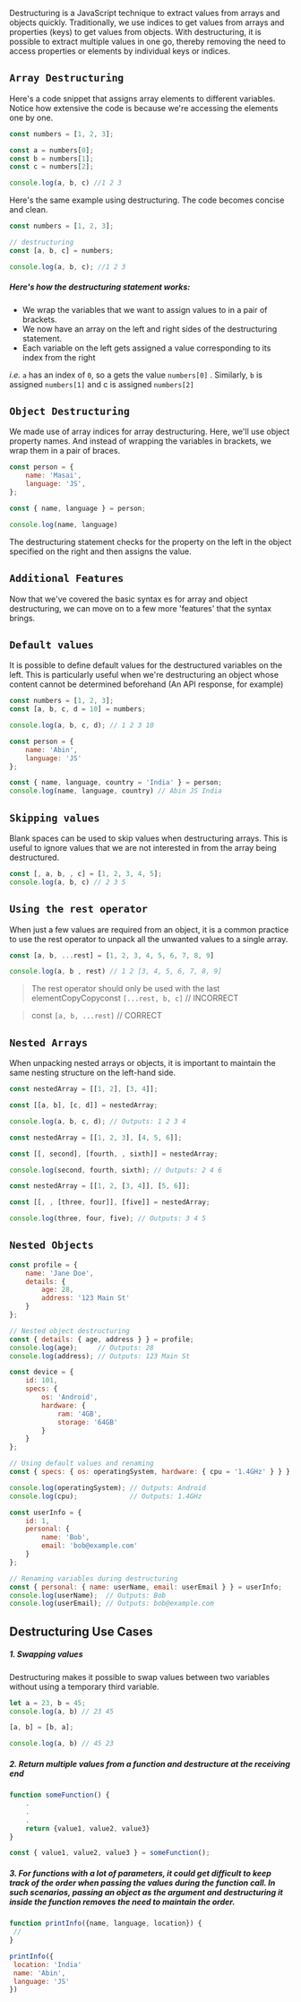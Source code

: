 Destructuring is a JavaScript technique to extract values from arrays and objects quickly. Traditionally, we use indices to get values from arrays and properties (keys) to get values from objects. With destructuring, it is possible to extract multiple values in one go, thereby removing the need to access properties or elements by individual keys or indices.

## `Array Destructuring`

Here's a code snippet that assigns array elements to different variables. Notice how extensive the code is because we're accessing the elements one by one.

```js
const numbers = [1, 2, 3];

const a = numbers[0];
const b = numbers[1];
const c = numbers[2];

console.log(a, b, c) //1 2 3
```

Here's the same example using destructuring. The code becomes concise and clean.

```js
const numbers = [1, 2, 3];

// destructuring
const [a, b, c] = numbers;

console.log(a, b, c); //1 2 3
```

##### Here's how the destructuring statement works:
- We wrap the variables that we want to assign values to in a pair of brackets.
- We now have an array on the left and right sides of the destructuring statement.
- Each variable on the left gets assigned a value corresponding to its index from the right

*i.e.* `a` has an index of `0`, so a gets the value `numbers[0]` . Similarly, `b` is assigned `numbers[1]` and c is assigned `numbers[2]`

## `Object Destructuring`

We made use of array indices for array destructuring. Here, we'll use object property names. And instead of wrapping the variables in brackets, we wrap them in a pair of braces.

```js
const person = {
    name: 'Masai',
    language: 'JS',
};

const { name, language } = person;

console.log(name, language) 
```

The destructuring statement checks for the property on the left in the object specified on the right and then assigns the value.


## `Additional Features`

Now that we've covered the basic syntax es for array and object destructuring, we can move on to a few more 'features' that the syntax brings.

## `Default values`

It is possible to define default values for the destructured variables on the left. This is particularly useful when we're destructuring an object whose content cannot be determined beforehand (An API response, for example)

```js
const numbers = [1, 2, 3];
const [a, b, c, d = 10] = numbers;

console.log(a, b, c, d); // 1 2 3 10
```

```js
const person = {
    name: 'Abin',
    language: 'JS'
};

const { name, language, country = 'India' } = person;
console.log(name, language, country) // Abin JS India
```

## `Skipping values`

Blank spaces can be used to skip values when destructuring arrays. This is useful to ignore values that we are not interested in from the array being destructured.

```js
const [, a, b, , c] = [1, 2, 3, 4, 5];
console.log(a, b, c) // 2 3 5
```

## `Using the rest operator`

When just a few values are required from an object, it is a common practice to use the rest operator to unpack all the unwanted values to a single array.

```js
const [a, b, ...rest] = [1, 2, 3, 4, 5, 6, 7, 8, 9]

console.log(a, b , rest) // 1 2 [3, 4, 5, 6, 7, 8, 9]
```

> The rest operator should only be used with the last elementCopyCopyconst `[...rest, b, c]` // INCORRECT

> const `[a, b, ...rest]` // CORRECT

## `Nested Arrays`

When unpacking nested arrays or objects, it is important to maintain the same nesting structure on the left-hand side.

```js
const nestedArray = [[1, 2], [3, 4]];

const [[a, b], [c, d]] = nestedArray;

console.log(a, b, c, d); // Outputs: 1 2 3 4
```

```js
const nestedArray = [[1, 2, 3], [4, 5, 6]];

const [[, second], [fourth, , sixth]] = nestedArray;

console.log(second, fourth, sixth); // Outputs: 2 4 6
```

```js
const nestedArray = [[1, 2, [3, 4]], [5, 6]];

const [[, , [three, four]], [five]] = nestedArray;

console.log(three, four, five); // Outputs: 3 4 5
```

## `Nested Objects`

```js
const profile = {
    name: 'Jane Doe',
    details: {
        age: 28,
        address: '123 Main St'
    }
};

// Nested object destructuring
const { details: { age, address } } = profile;
console.log(age);     // Outputs: 28
console.log(address); // Outputs: 123 Main St
```

```js
const device = {
    id: 101,
    specs: {
        os: 'Android',
        hardware: {
            ram: '4GB',
            storage: '64GB'
        }
    }
};

// Using default values and renaming
const { specs: { os: operatingSystem, hardware: { cpu = '1.4GHz' } } } = device;

console.log(operatingSystem); // Outputs: Android
console.log(cpu);             // Outputs: 1.4GHz
```

```js
const userInfo = {
    id: 1,
    personal: {
        name: 'Bob',
        email: 'bob@example.com'
    }
};

// Renaming variables during destructuring
const { personal: { name: userName, email: userEmail } } = userInfo;
console.log(userName);  // Outputs: Bob
console.log(userEmail); // Outputs: bob@example.com
```

## Destructuring Use Cases

##### 1. Swapping values
Destructuring makes it possible to swap values between two variables without using a temporary third variable.
```js
let a = 23, b = 45;
console.log(a, b) // 23 45

[a, b] = [b, a];

console.log(a, b) // 45 23
```

##### 2. Return multiple values from a function and destructure at the receiving end
```js
function someFunction() {
	.
	.
	.
	return {value1, value2, value3}
}

const { value1, value2, value3 } = someFunction();
```

##### 3. For functions with a lot of parameters, it could get difficult to keep track of the order when passing the values during the function call. In such scenarios, passing an object as the argument and destructuring it inside the function removes the need to maintain the order.
```js
function printInfo({name, language, location}) {
 //
}

printInfo({
 location: 'India'
 name: 'Abin',
 language: 'JS'
})
```

